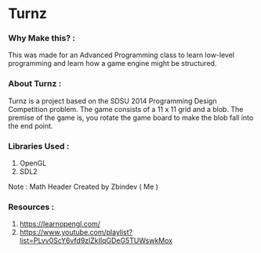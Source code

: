 # Turnz

### Why Make this? :
This was made for an Advanced Programming class to learn low-level programming and 
learn how a game engine might be structured.

### About Turnz :
Turnz is a project based on the SDSU 2014 Programming Design Competition problem.
The game consists of a  11 x 11 grid and a blob. The premise of the game is, 
you rotate the game board to make the blob fall into the end point.

### Libraries Used :
1. OpenGL
2. SDL2

Note : Math Header Created by Zbindev ( Me )

### Resources :
1. https://learnopengl.com/
2. https://www.youtube.com/playlist?list=PLvv0ScY6vfd9zlZkIIqGDeG5TUWswkMox

